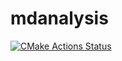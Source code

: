 # mdanalysis
[![CMake Actions Status](https://github.com/Yusheng-cai/mdanalysis/workflows/CMake/badge.svg)](https://github.com/Yusheng-cai/mdanalysis/actions)